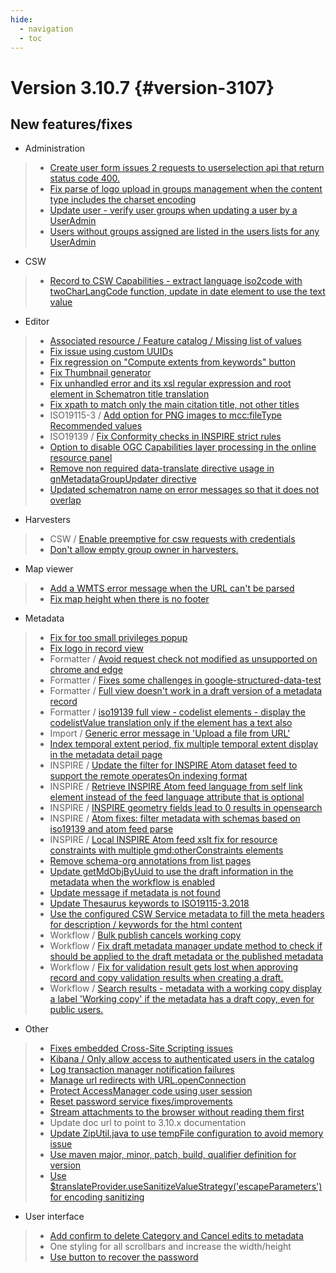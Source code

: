 ```yaml
---
hide:
  - navigation
  - toc
---
```

# Version 3.10.7 {#version-3107}

## New features/fixes

-   Administration

> -   [Create user form issues 2 requests to userselection api that return status code 400.](https://github.com/geonetwork/core-geonetwork/pull/5804)
> -   [Fix parse of logo upload in groups management when the content type includes the charset encoding](https://github.com/geonetwork/core-geonetwork/pull/5460)
> -   [Update user - verify user groups when updating a user by a UserAdmin](https://github.com/geonetwork/core-geonetwork/pull/5560)
> -   [Users without groups assigned are listed in the users lists for any UserAdmin](https://github.com/geonetwork/core-geonetwork/pull/5798)

-   CSW

> -   [Record to CSW Capabilities - extract language iso2code with twoCharLangCode function, update in date element to use the text value](https://github.com/geonetwork/core-geonetwork/pull/5400)

-   Editor

> -   [Associated resource / Feature catalog / Missing list of values](https://github.com/geonetwork/core-geonetwork/pull/5083)
> -   [Fix issue using custom UUIDs](https://github.com/geonetwork/core-geonetwork/pull/5440)
> -   [Fix regression on "Compute extents from keywords" button](https://github.com/geonetwork/core-geonetwork/pull/5455)
> -   [Fix Thumbnail generator](https://github.com/geonetwork/core-geonetwork/pull/5757)
> -   [Fix unhandled error and its xsl regular expression and root element in Schematron title translation](https://github.com/geonetwork/core-geonetwork/pull/5220)
> -   [Fix xpath to match only the main citation title, not other titles](https://github.com/geonetwork/core-geonetwork/pull/5391)
> -   ISO19115-3 / [Add option for PNG images to mcc:fileType Recommended values](https://github.com/geonetwork/core-geonetwork/pull/5456)
> -   ISO19139 / [Fix Conformity checks in INSPIRE strict rules](https://github.com/geonetwork/core-geonetwork/pull/5335)
> -   [Option to disable OGC Capabilities layer processing in the online resource panel](https://github.com/geonetwork/core-geonetwork/pull/5763)
> -   [Remove non required data-translate directive usage in gnMetadataGroupUpdater directive](https://github.com/geonetwork/core-geonetwork/pull/5490)
> -   [Updated schematron name on error messages so that it does not overlap](https://github.com/geonetwork/core-geonetwork/pull/5521)

-   Harvesters

> -   CSW / [Enable preemptive for csw requests with credentials](https://github.com/geonetwork/core-geonetwork/pull/5497)
> -   [Don't allow empty group owner in harvesters.](https://github.com/geonetwork/core-geonetwork/pull/5370)

-   Map viewer

> -   [Add a WMTS error message when the URL can't be parsed](https://github.com/geonetwork/core-geonetwork/pull/5292)
> -   [Fix map height when there is no footer](https://github.com/geonetwork/core-geonetwork/pull/5696)

-   Metadata

> -   [Fix for too small privileges popup](https://github.com/geonetwork/core-geonetwork/pull/5591)
> -   [Fix logo in record view](https://github.com/geonetwork/core-geonetwork/pull/5337)
> -   Formatter / [Avoid request check not modified as unsupported on chrome and edge](https://github.com/geonetwork/core-geonetwork/pull/5406/files)
> -   Formatter / [Fixes some challenges in google-structured-data-test](https://github.com/geonetwork/core-geonetwork/pull/5508)
> -   Formatter / [Full view doesn't work in a draft version of a metadata record](https://github.com/geonetwork/core-geonetwork/pull/5433)
> -   Formatter / [iso19139 full view - codelist elements - display the codelistValue translation only if the element has a text also](https://github.com/geonetwork/core-geonetwork/pull/5793)
> -   Import / [Generic error message in 'Upload a file from URL'](https://github.com/geonetwork/core-geonetwork/pull/5553)
> -   [Index temporal extent period, fix multiple temporal extent display in the metadata detail page](https://github.com/geonetwork/core-geonetwork/pull/5485)
> -   INSPIRE / [Update the filter for INSPIRE Atom dataset feed to support the remote operatesOn indexing format](https://github.com/geonetwork/core-geonetwork/pull/5816)
> -   INSPIRE / [Retrieve INSPIRE Atom feed language from self link element instead of the feed language attribute that is optional](https://github.com/geonetwork/core-geonetwork/pull/5435)
> -   INSPIRE / [INSPIRE geometry fields lead to 0 results in opensearch](https://github.com/geonetwork/core-geonetwork/pull/5434)
> -   INSPIRE / [Atom fixes: filter metadata with schemas based on iso19139 and atom feed parse](https://github.com/geonetwork/core-geonetwork/pull/5472)
> -   INSPIRE / [Local INSPIRE Atom feed xslt fix for resource constraints with multiple gmd:otherConstraints elements](https://github.com/geonetwork/core-geonetwork/pull/5815)
> -   [Remove schema-org annotations from list pages](https://github.com/geonetwork/core-geonetwork/pull/5412)
> -   [Update getMdObjByUuid to use the draft information in the metadata when the workflow is enabled](https://github.com/geonetwork/core-geonetwork/pull/5344)
> -   [Update message if metadata is not found](https://github.com/geonetwork/core-geonetwork/pull/5384)
> -   [Update Thesaurus keywords to ISO19115-3.2018](https://github.com/geonetwork/core-geonetwork/pull/5458)
> -   [Use the configured CSW Service metadata to fill the meta headers for description / keywords for the html content](https://github.com/geonetwork/core-geonetwork/pull/5447)
> -   Workflow / [Bulk publish cancels working copy](https://github.com/geonetwork/core-geonetwork/pull/5420)
> -   Workflow / [Fix draft metadata manager update method to check if should be applied to the draft metadata or the published metadata](https://github.com/geonetwork/core-geonetwork/pull/5470)
> -   Workflow / [Fix for validation result gets lost when approving record and copy validation results when creating a draft.](https://github.com/geonetwork/core-geonetwork/pull/5418)
> -   Workflow / [Search results - metadata with a working copy display a label 'Working copy' if the metadata has a draft copy, even for public users.](https://github.com/geonetwork/core-geonetwork/pull/5805)

-   Other

> -   [Fixes embedded Cross-Site Scripting issues](https://github.com/geonetwork/core-geonetwork/pull/5551)
> -   [Kibana / Only allow access to authenticated users in the catalog](https://github.com/geonetwork/core-geonetwork/pull/5005)
> -   [Log transaction manager notification failures](https://github.com/geonetwork/core-geonetwork/pull/5408)
> -   [Manage url redirects with URL.openConnection](https://github.com/geonetwork/core-geonetwork/pull/5512)
> -   [Protect AccessManager code using user session](https://github.com/geonetwork/core-geonetwork/pull/5365)
> -   [Reset password service fixes/improvements](https://github.com/geonetwork/core-geonetwork/pull/5371)
> -   [Stream attachments to the browser without reading them first](https://github.com/geonetwork/core-geonetwork/pull/5462)
> -   Update doc url to point to 3.10.x documentation
> -   [Update ZipUtil.java to use tempFile configuration to avoid memory issue](https://github.com/geonetwork/core-geonetwork/pull/5526)
> -   [Use maven major, minor, patch, build, qualifier definition for version](https://github.com/geonetwork/core-geonetwork/pull/5451)
> -   [Use \$translateProvider.useSanitizeValueStrategy('escapeParameters') for encoding sanitizing](https://github.com/geonetwork/core-geonetwork/pull/5461)

-   User interface

> -   [Add confirm to delete Category and Cancel edits to metadata](https://github.com/geonetwork/core-geonetwork/pull/5813)
> -   One styling for all scrollbars and increase the width/height
> -   [Use button to recover the password](https://github.com/geonetwork/core-geonetwork/pull/5478)

